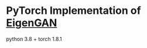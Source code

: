 # PyTorch Implementation of [EigenGAN](https://arxiv.org/pdf/2104.12476.pdf) 

python 3.8 + torch 1.8.1
